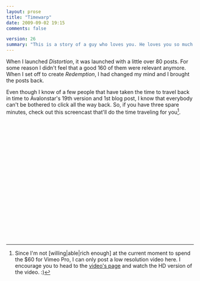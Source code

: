 ```yaml
---
layout: prose
title: "Timewarp"
date: 2009-09-02 19:15
comments: false

version: 26
summary: "This is a story of a guy who loves you. He loves you so much that he made a screencast to save you from clicking your mouse 245 times in a single spot."
---
```


When I launched _Distortion_, it was launched with a little over 80 posts. For some reason I didn't feel that a good 160 of them were relevant anymore. When I set off to create _Redemption_, I had changed my mind and I brought the posts back.

Even though I know of a few people that have taken the time to travel back in time to Avalonstar's 19th version and 1st blog post, I know that everybody can't be bothered to click all the way back. So, if you have three spare minutes, check out this screencast that'll do the time traveling for you[^1].

<object width="510" height="319"><param name="allowfullscreen" value="true" /><param name="allowscriptaccess" value="always" /><param name="movie" value="http://vimeo.com/moogaloop.swf?clip_id=6408152&amp;server=vimeo.com&amp;show_title=1&amp;show_byline=1&amp;show_portrait=0&amp;color=59a5d1&amp;fullscreen=1" /><embed src="http://vimeo.com/moogaloop.swf?clip_id=6408152&amp;server=vimeo.com&amp;show_title=1&amp;show_byline=1&amp;show_portrait=0&amp;color=59a5d1&amp;fullscreen=1" type="application/x-shockwave-flash" allowfullscreen="true" allowscriptaccess="always" width="510" height="319"></embed></object>

[^1]: Since I'm not \[willing|able|rich enough\] at the current moment to spend the $60 for Vimeo Pro, I can only post a low resolution video here. I encourage you to head to the [video's page][1] and watch the HD version of the video. :)

[1]: http://vimeo.com/6408152
